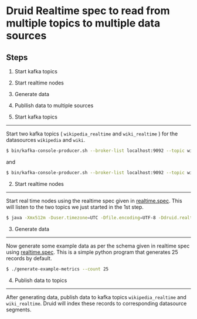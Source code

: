 # Druid Realtime spec to read from multiple topics to multiple data sources

Steps
-----
1. Start kafka topics
2. Start realtime nodes
3. Generate data
4. Publlish data to multiple sources
 

1. Start kafka topics
----------------------
Start two kafka topics ( ```wikipedia_realtime``` and ```wiki_realtime``` ) for the datasources  ```wikipedia``` and ```wiki```. 
```bash 
$ bin/kafka-console-producer.sh --broker-list localhost:9092 --topic wikipedia_realtime
```
and 
```bash 
$ bin/kafka-console-producer.sh --broker-list localhost:9092 --topic wiki_realtime
```

2. Start realtime nodes
--------------------
Start real time nodes using the realtime spec given in [realtime.spec](blob/master/examples/realtime.spec). This will listen to the two topics we just started in the 1st step.

```bash 
$ java -Xmx512m -Duser.timezone=UTC -Dfile.encoding=UTF-8 -Ddruid.realtime.specFile=/path/to/realtime.spec -classpath "config/_common:config/realtime:lib/*"  io.druid.cli.Main server realtime
```
3. Generate data
----------------
Now generate some example data as per the schema given in realtime spec using  [realtime.spec](blob/master/bin/generate-example-metrics). This is a simple python program that generates 25 records by default.

```bash 
$ ./generate-example-metrics --count 25
```

4. Publish data to topics
-------------------------
After generating data, publish data to kafka topics ```wikipedia_realtime``` and ```wiki_realtime```. Druid will index these records to corresponding datasource segments.

